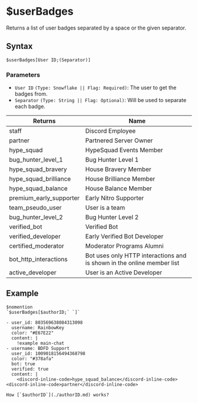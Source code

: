 # $userBadges
Returns a list of user badges separated by a space or the given separator.

## Syntax
```
$userBadges[User ID;(Separator)]
```

### Parameters
- `User ID` `(Type: Snowflake || Flag: Required)`: The user to get the badges from.
- `Separator` `(Type: String || Flag: Optional)`: Will be used to separate each badge.

| Returns                | Name
| ---------------------- | ----------------------
| staff                  | Discord Employee
| partner                | Partnered Server Owner
| hype_squad             | HypeSquad Events Member
| bug_hunter_level_1     | Bug Hunter Level 1
| hype_squad_bravery     | House Bravery Member
| hype_squad_brilliance  | House Brilliance Member
| hype_squad_balance     | House Balance Member
| premium_early_supporter| Early Nitro Supporter
| team_pseudo_user       | User is a team
| bug_hunter_level_2     | Bug Hunter Level 2
| verified_bot           | Verified Bot
| verified_developer     | Early Verified Bot Developer
| certified_moderator    | Moderator Programs Alumni
| bot_http_interactions  | Bot uses only HTTP interactions and is shown in the online member list
| active_developer       | User is an Active Developer



## Example
```
$nomention
`$userBadges[$authorID;` `]`
```

``` discord yaml
- user_id: 803569638084313098
  username: RainbowKey
  color: "#E67E22"
  content: |
    !example main-chat
- username: BDFD Support
  user_id: 1009018156494368798
  color: "#378afa"
  bot: true
  verified: true
  content: |
    <discord-inline-code>hype_squad_balance</discord-inline-code> <discord-inline-code>partner</discord-inline-code>
```

```admonish question title="What is this?"
How [`$authorID`](./authorID.md) works?
```
